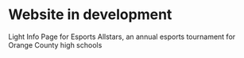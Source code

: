# Website in development
Light Info Page for Esports Allstars, an annual esports tournament for Orange County high schools
